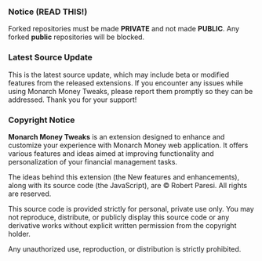 ### Notice (READ THIS!)

Forked repositories must be made **PRIVATE** and not made **PUBLIC**.  Any forked **public** repositories will be blocked.

### Latest Source Update

This is the latest source update, which may include beta or modified features from the released extensions. If you encounter any issues while using Monarch Money Tweaks, please report them promptly so they can be addressed. Thank you for your support!

### Copyright Notice

**Monarch Money Tweaks** is an extension designed to enhance and customize your experience with Monarch Money web application. It offers various features and ideas aimed at improving functionality and personalization of your financial management tasks.

The ideas behind this extension (the New features and enhancements), along with its source code (the JavaScript), are © Robert Paresi. All rights are reserved.

This source code is provided strictly for personal, private use only. You may not reproduce, distribute, or publicly display this source code or any derivative works without explicit written permission from the copyright holder.

Any unauthorized use, reproduction, or distribution is strictly prohibited.

